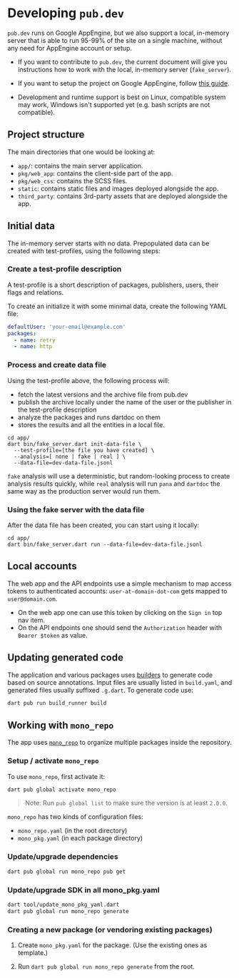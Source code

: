 # Developing `pub.dev`

`pub.dev` runs on Google AppEngine, but we also support a local,
in-memory server that is able to run 95-99% of the site on a single
machine, without any need for AppEngine account or setup.

- If you want to contribute to `pub.dev`, the current document will give you
instructions how to work with the local, in-memory server (`fake_server`).

- If you want to setup the project on Google AppEngine, follow [this guide](appengine.md). 

- Development and runtime support is best on Linux, compatible system may work,
  Windows isn't supported yet (e.g. bash scripts are not compatible).

## Project structure

The main directories that one would be looking at:

- `app/`: contains the main server application.
- `pkg/web_app`: contains the client-side part of the app.
- `pkg/web_css`: contains the SCSS files.
- `static`: contains static files and images deployed alongside the app.
- `third_party`: contains 3rd-party assets that are deployed alongside the app.

## Initial data

The in-memory server starts with no data. Prepopulated data can be created
with test-profiles, using the following steps:

### Create a test-profile description 

A test-profile is a short description of packages, publishers, users,
their flags and relations.

To create an initialize it with some minimal data, create the following YAML file:

```yaml
defaultUser: 'your-email@example.com'
packages:
  - name: retry
  - name: http
```

### Process and create data file

Using the test-profile above, the following process will:
- fetch the latest versions and the archive file from pub.dev
- publish the archive locally under the name of the user or
  the publisher in the test-profile description
- analyze the packages and runs dartdoc on them
- stores the results and all the entities in a local file.

```shell script
cd app/
dart bin/fake_server.dart init-data-file \
  --test-profile=[the file you have created] \
  --analysis=[ none | fake | real ] \
  --data-file=dev-data-file.jsonl
```

`fake` analysis will use a deterministic, but random-looking
process to create analysis results quickly, while `real`
analysis will run `pana` and `dartdoc` the same way as the
production server would run them.

### Using the fake server with the data file

After the data file has been created, you can start using it locally:

```shell script
cd app/
dart bin/fake_server.dart run --data-file=dev-data-file.jsonl
```

## Local accounts

The web app and the API endpoints use a simple mechanism to map access tokens
to authenticated accounts: `user-at-domain-dot-com` gets mapped to `user@domain.com`. 

- On the web app one can use this token by clicking on the `Sign in` top nav item.
- On the API endpoints one should send the `Authorization` header with `Bearer $token` as value.

## Updating generated code

The application and various packages uses
[builders](https://pub.dev/packages/build) to generate code based on source
annotations. Input files are usually listed in `build.yaml`, and generated
files usually suffixed `.g.dart`. To generate code use:

```bash
dart pub run build_runner build
```

## Working with `mono_repo`

The app uses [`mono_repo`](https://pub.dev/packages/mono_repo) to organize
multiple packages inside the repository.

### Setup / activate `mono_repo`

To use `mono_repo`, first activate it:

```bash
dart pub global activate mono_repo
```

> Note: Run `pub global list` to make sure the version is at least `2.0.0`.

`mono_repo` has two kinds of configuration files:
- `mono_repo.yaml` (in the root directory)
- `mono_pkg.yaml` (in each package directory)

### Update/upgrade dependencies

```bash
dart pub global run mono_repo pub get
```

### Update/upgrade SDK in all mono_pkg.yaml

```bash
dart tool/update_mono_pkg_yaml.dart
dart pub global run mono_repo generate
```

### Creating a new package (or vendoring existing packages)

1. Create `mono_pkg.yaml` for the package. (Use the existing ones as template.)

2. Run `dart pub global run mono_repo generate` from the root.

